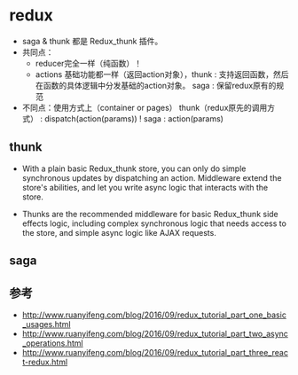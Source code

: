 # redux
- saga & thunk 都是 Redux_thunk 插件。
- 共同点：  
  - reducer完全一样（纯函数）！
  - actions 基础功能都一样（返回action对象），thunk : 支持返回函数，然后在函数的具体逻辑中分发基础的action对象。 saga : 保留redux原有的规范
- 不同点：使用方式上（container or pages） thunk（redux原先的调用方式） : dispatch(action(params)) ! saga : action(params)


## thunk
- With a plain basic Redux_thunk store, you can only do simple synchronous updates by dispatching an action. Middleware extend the store's abilities, and let you write async logic that interacts with the store.

- Thunks are the recommended middleware for basic Redux_thunk side effects logic, including complex synchronous logic that needs access to the store, and simple async logic like AJAX requests.

## saga


## 参考
- http://www.ruanyifeng.com/blog/2016/09/redux_tutorial_part_one_basic_usages.html
- http://www.ruanyifeng.com/blog/2016/09/redux_tutorial_part_two_async_operations.html
- http://www.ruanyifeng.com/blog/2016/09/redux_tutorial_part_three_react-redux.html